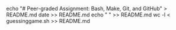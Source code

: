 echo "# Peer-graded Assignment: Bash, Make, Git, and GitHub" > README.md
	date >> README.md
	echo "    " >> README.md
	wc -l < guessinggame.sh >> README.md
